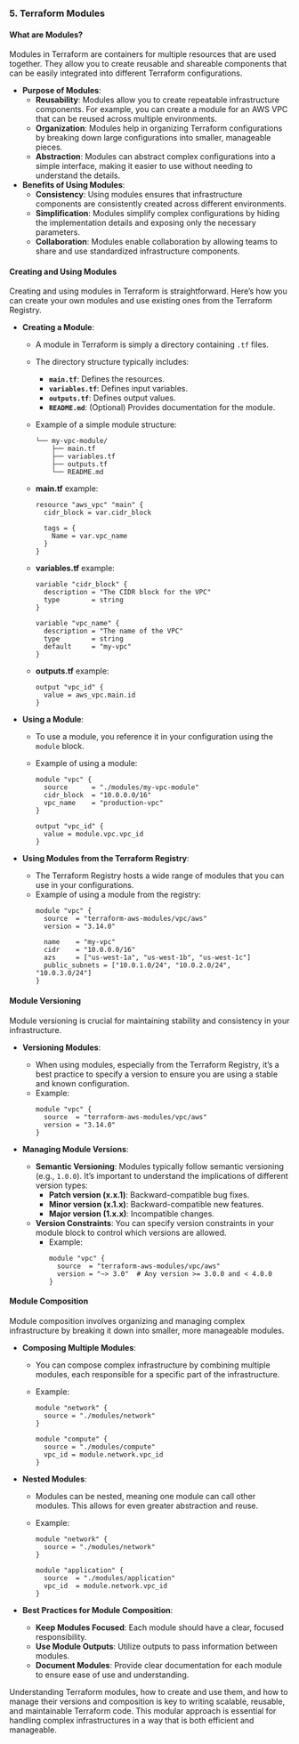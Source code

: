 ### 5. **Terraform Modules**

#### **What are Modules?**

Modules in Terraform are containers for multiple resources that are used together. They allow you to create reusable and shareable components that can be easily integrated into different Terraform configurations.

- **Purpose of Modules**:
  - **Reusability**: Modules allow you to create repeatable infrastructure components. For example, you can create a module for an AWS VPC that can be reused across multiple environments.
  - **Organization**: Modules help in organizing Terraform configurations by breaking down large configurations into smaller, manageable pieces.
  - **Abstraction**: Modules can abstract complex configurations into a simple interface, making it easier to use without needing to understand the details.
- **Benefits of Using Modules**:
  - **Consistency**: Using modules ensures that infrastructure components are consistently created across different environments.
  - **Simplification**: Modules simplify complex configurations by hiding the implementation details and exposing only the necessary parameters.
  - **Collaboration**: Modules enable collaboration by allowing teams to share and use standardized infrastructure components.

#### **Creating and Using Modules**

Creating and using modules in Terraform is straightforward. Here’s how you can create your own modules and use existing ones from the Terraform Registry.

- **Creating a Module**:

  - A module in Terraform is simply a directory containing `.tf` files.
  - The directory structure typically includes:
    - **`main.tf`**: Defines the resources.
    - **`variables.tf`**: Defines input variables.
    - **`outputs.tf`**: Defines output values.
    - **`README.md`**: (Optional) Provides documentation for the module.
  - Example of a simple module structure:
    ```
    └── my-vpc-module/
        ├── main.tf
        ├── variables.tf
        ├── outputs.tf
        └── README.md
    ```
  - **main.tf** example:

    ```hcl
    resource "aws_vpc" "main" {
      cidr_block = var.cidr_block

      tags = {
        Name = var.vpc_name
      }
    }
    ```

  - **variables.tf** example:

    ```hcl
    variable "cidr_block" {
      description = "The CIDR block for the VPC"
      type        = string
    }

    variable "vpc_name" {
      description = "The name of the VPC"
      type        = string
      default     = "my-vpc"
    }
    ```

  - **outputs.tf** example:
    ```hcl
    output "vpc_id" {
      value = aws_vpc.main.id
    }
    ```

- **Using a Module**:

  - To use a module, you reference it in your configuration using the `module` block.
  - Example of using a module:

    ```hcl
    module "vpc" {
      source      = "./modules/my-vpc-module"
      cidr_block  = "10.0.0.0/16"
      vpc_name    = "production-vpc"
    }

    output "vpc_id" {
      value = module.vpc.vpc_id
    }
    ```

- **Using Modules from the Terraform Registry**:
  - The Terraform Registry hosts a wide range of modules that you can use in your configurations.
  - Example of using a module from the registry:
    ```hcl
    module "vpc" {
      source  = "terraform-aws-modules/vpc/aws"
      version = "3.14.0"

      name    = "my-vpc"
      cidr    = "10.0.0.0/16"
      azs     = ["us-west-1a", "us-west-1b", "us-west-1c"]
      public_subnets = ["10.0.1.0/24", "10.0.2.0/24", "10.0.3.0/24"]
    }
    ```

#### **Module Versioning**

Module versioning is crucial for maintaining stability and consistency in your infrastructure.

- **Versioning Modules**:

  - When using modules, especially from the Terraform Registry, it’s a best practice to specify a version to ensure you are using a stable and known configuration.
  - Example:
    ```hcl
    module "vpc" {
      source  = "terraform-aws-modules/vpc/aws"
      version = "3.14.0"
    }
    ```

- **Managing Module Versions**:
  - **Semantic Versioning**: Modules typically follow semantic versioning (e.g., `1.0.0`). It’s important to understand the implications of different version types:
    - **Patch version (x.x.1)**: Backward-compatible bug fixes.
    - **Minor version (x.1.x)**: Backward-compatible new features.
    - **Major version (1.x.x)**: Incompatible changes.
  - **Version Constraints**: You can specify version constraints in your module block to control which versions are allowed.
    - Example:
      ```hcl
      module "vpc" {
        source  = "terraform-aws-modules/vpc/aws"
        version = "~> 3.0"  # Any version >= 3.0.0 and < 4.0.0
      }
      ```

#### **Module Composition**

Module composition involves organizing and managing complex infrastructure by breaking it down into smaller, more manageable modules.

- **Composing Multiple Modules**:

  - You can compose complex infrastructure by combining multiple modules, each responsible for a specific part of the infrastructure.
  - Example:

    ```hcl
    module "network" {
      source = "./modules/network"
    }

    module "compute" {
      source = "./modules/compute"
      vpc_id = module.network.vpc_id
    }
    ```

- **Nested Modules**:

  - Modules can be nested, meaning one module can call other modules. This allows for even greater abstraction and reuse.
  - Example:

    ```hcl
    module "network" {
      source = "./modules/network"
    }

    module "application" {
      source  = "./modules/application"
      vpc_id  = module.network.vpc_id
    }
    ```

- **Best Practices for Module Composition**:
  - **Keep Modules Focused**: Each module should have a clear, focused responsibility.
  - **Use Module Outputs**: Utilize outputs to pass information between modules.
  - **Document Modules**: Provide clear documentation for each module to ensure ease of use and understanding.

Understanding Terraform modules, how to create and use them, and how to manage their versions and composition is key to writing scalable, reusable, and maintainable Terraform code. This modular approach is essential for handling complex infrastructures in a way that is both efficient and manageable.
